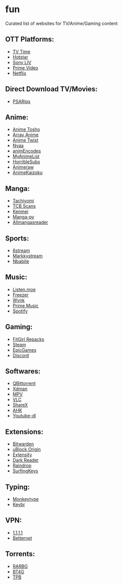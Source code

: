 # fun
Curated list of websites for TV/Anime/Gaming content

## OTT Platforms:
- [TV Time](https://www.tvtime.com/en)
- [Hotstar](https://www.hotstar.com/)
- [Sony LIV](https://www.sonyliv.com/)
- [Prime Video](https://www.primevideo.com/)
- [Netflix](https://www.netflix.com/in/)

## Direct Download TV/Movies:
- [PSARips](https://x265.club/)

## Anime:
- [Anime Tosho](https://animetosho.org/search?q=1080p+x265)
- [Array Anime](https://arrayanime.com)
- [Anime Twist](https://twist.moe)
- [Nyaa](https://nyaa.si/)
- [animEncodes](https://www.animencodes.com/)
- [MyAnimeList](https://myanimelist.net/)
- [HorribleSubs](https://horriblesubs.cc/)
- [Animeraw](https://sites.google.com/view/animerawsmasterlist/home)
- [AnimeKaizoku](https://animekaizoku.com/)

## Manga:
- [Tachiyomi](https://tachiyomi.org/)
- [TCB Scans](https://onepiecechapters.com/)
- [Kenmei](https://www.kenmei.co/)
- [Manga-py](https://github.com/manga-py/manga-py)
- [Allmangasreader](https://www.allmangasreader.com/)

## Sports:
- [6stream]()
- [Markkystream]()
- [Nbabite]()

## Music:
- [Listen.moe](https://listen.moe)
- [Freezer]()
- [Wynk]()
- [Prime Music]()
- [Spotify]()

## Gaming:
- [FitGirl Repacks](https://fitgirl-repacks.site/)
- [Steam](https://store.steampowered.com/)
- [EpicGames](https://www.epicgames.com/store/en-US/)
- [Discord]()

## Softwares:
- [QBittorrent]()
- [Xdman](http://xdman.sourceforge.net)
- [MPV](https://mpv.io/)
- [VLC](https://www.videolan.org/)
- [ShareX]()
- [AHK](https://www.autohotkey.com)
- [Youtube-dl](https://ytdl-org.github.io/youtube-dl/index.html)

## Extensions:
- [Bitwarden](https://chrome.google.com/webstore/detail/bitwarden-free-password-m/nngceckbapebfimnlniiiahkandclblb)
- [uBlock Origin](https://chrome.google.com/webstore/detail/ublock-origin/cjpalhdlnbpafiamejdnhcphjbkeiagm?hl=en)
- [Extensity](https://chrome.google.com/webstore/detail/extensity/jjmflmamggggndanpgfnpelongoepncg?hl=en)
- [Dark Reader](https://chrome.google.com/webstore/detail/dark-reader/eimadpbcbfnmbkopoojfekhnkhdbieeh?hl=en)
- [Raindrop](https://chrome.google.com/webstore/detail/raindropio/ldgfbffkinooeloadekpmfoklnobpien?hl=en)
- [SurfingKeys](https://chrome.google.com/webstore/detail/surfingkeys/gfbliohnnapiefjpjlpjnehglfpaknnc)

## Typing:
- [Monkeytype](https://monkeytype.com/)
- [Keybr](https://www.keybr.com/)

## VPN:
- [1.1.1.1](https://1.1.1.1)
- [Betternet](https://www.betternet.co/)

## Torrents:
- [RARBG]()
- [BT4G]()
- [TPB]()
